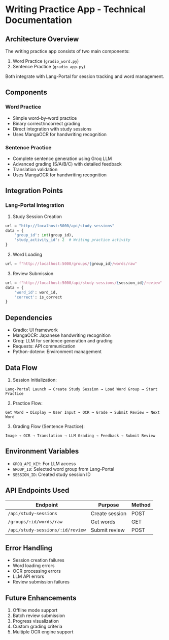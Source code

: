 # Writing Practice App - Technical Documentation

## Architecture Overview

The writing practice app consists of two main components:
1. Word Practice (`gradio_word.py`)
2. Sentence Practice (`gradio_app.py`)

Both integrate with Lang-Portal for session tracking and word management.

## Components

### Word Practice
- Simple word-by-word practice
- Binary correct/incorrect grading
- Direct integration with study sessions
- Uses MangaOCR for handwriting recognition

### Sentence Practice
- Complete sentence generation using Groq LLM
- Advanced grading (S/A/B/C) with detailed feedback
- Translation validation
- Uses MangaOCR for handwriting recognition

## Integration Points

### Lang-Portal Integration
1. Study Session Creation
```python
url = "http://localhost:5000/api/study-sessions"
data = {
    'group_id': int(group_id),
    'study_activity_id': 2  # Writing practice activity
}
```

2. Word Loading
```python
url = f"http://localhost:5000/groups/{group_id}/words/raw"
```

3. Review Submission
```python
url = f"http://localhost:5000/api/study-sessions/{session_id}/review"
data = {
    'word_id': word_id,
    'correct': is_correct
}
```

## Dependencies
- Gradio: UI framework
- MangaOCR: Japanese handwriting recognition
- Groq: LLM for sentence generation and grading
- Requests: API communication
- Python-dotenv: Environment management

## Data Flow

1. Session Initialization:
```
Lang-Portal Launch → Create Study Session → Load Word Group → Start Practice
```

2. Practice Flow:
```
Get Word → Display → User Input → OCR → Grade → Submit Review → Next Word
```

3. Grading Flow (Sentence Practice):
```
Image → OCR → Translation → LLM Grading → Feedback → Submit Review
```

## Environment Variables
- `GROQ_API_KEY`: For LLM access
- `GROUP_ID`: Selected word group from Lang-Portal
- `SESSION_ID`: Created study session ID

## API Endpoints Used
| Endpoint | Purpose | Method |
|----------|---------|--------|
| `/api/study-sessions` | Create session | POST |
| `/groups/:id/words/raw` | Get words | GET |
| `/api/study-sessions/:id/review` | Submit review | POST |

## Error Handling
- Session creation failures
- Word loading errors
- OCR processing errors
- LLM API errors
- Review submission failures

## Future Enhancements
1. Offline mode support
2. Batch review submission
3. Progress visualization
4. Custom grading criteria
5. Multiple OCR engine support 
